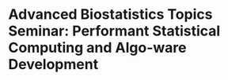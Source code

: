 # Advanced Biostatistics Topics Seminar: Performant Statistical Computing and Algo-ware Development
